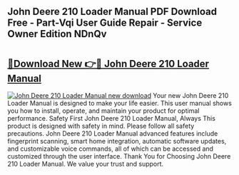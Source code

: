 ## John Deere 210 Loader Manual PDF Download Free - Part-Vqi User Guide Repair - Service Owner Edition NDnQv

# <h2><a href="http://bc95181.oget.top/?id=John+Deere+210+Loader+Manual">🔗Download New 👉🔴 John Deere 210 Loader Manual</a></h2>

[![John Deere 210 Loader Manual new download](https://i.imgur.com/5g1atiW.png)](http://bc95181.oget.top/?id=John+Deere+210+Loader+Manual)
Your new John Deere 210 Loader Manual is designed to make your life easier. This user manual shows you how to install, operate, and maintain your product for optimal performance. Safety First John Deere 210 Loader Manual, Always This product is designed with safety in mind. Please follow all safety precautions. John Deere 210 Loader Manual advanced features include fingerprint scanning, smart home integration, automatic software updates, and customizable voice commands, all of which can be accessed and customized through the user interface. Thank You for Choosing John Deere 210 Loader Manual. We value your trust and support.
